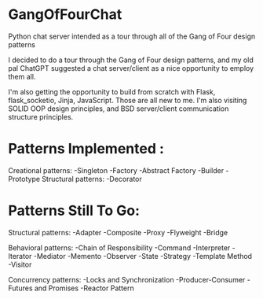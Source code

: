# GangOfFourChat
Python chat server intended as a tour through all of the Gang of Four design patterns

I decided to do a tour through the Gang of Four design patterns, and my old pal ChatGPT suggested a 
chat server/client as a nice opportunity to employ them all.  

I'm also getting the opportunity to build from scratch with Flask, flask_socketio, Jinja, JavaScript.  Those are all new to me.
I'm also visiting SOLID OOP design principles, and BSD server/client communication structure principles.

# Patterns Implemented :

Creational patterns:
-Singleton
-Factory
-Abstract Factory
-Builder
-Prototype
Structural patterns:
-Decorator

# Patterns Still To Go:

Structural patterns:
-Adapter
-Composite
-Proxy
-Flyweight
-Bridge

Behavioral patterns:
-Chain of Responsibility
-Command
-Interpreter
-Iterator
-Mediator
-Memento
-Observer
-State
-Strategy
-Template Method
-Visitor

Concurrency patterns:
-Locks and Synchronization
-Producer-Consumer
-Futures and Promises
-Reactor Pattern

